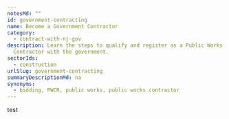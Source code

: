 ```yaml
---
notesMd: ""
id: government-contracting
name: Become a Government Contractor
category:
  - contract-with-nj-gov
description: Learn the steps to qualify and register as a Public Works
  Contractor with the government.
sectorIds:
  - construction
urlSlug: government-contracting
summaryDescriptionMd: na
synonyms:
  - bidding, PWCR, public works, public works contractor
---
```


test
